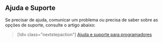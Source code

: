 ## <a name="help--support"></a>Ajuda e Suporte

Se precisar de ajuda, comunicar um problema ou precisa de saber sobre as opções de suporte, consulte o artigo abaixo:

> [!div class="nextstepaction"]
> [Ajuda e suporte para programadores](../articles/active-directory/develop/active-directory-develop-help-support.md)
